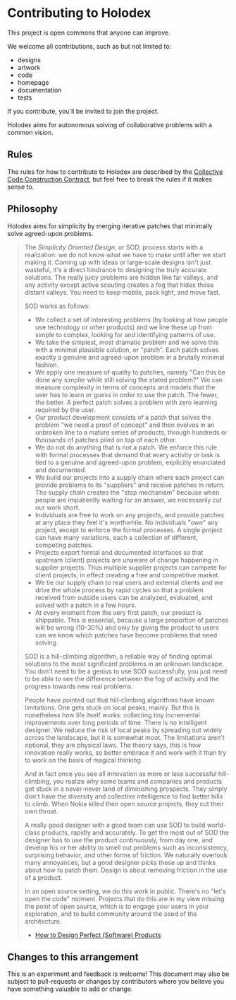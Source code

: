 # Contributing to Holodex

This project is open commons that anyone can improve.

We welcome all contributions, such as but not limited to:

- designs
- artwork
- code
- homepage
- documentation
- tests

If you contribute, you'll be invited to join the project.

Holodex aims for autonomous solving of collaborative problems with a common vision.

## Rules

The rules for how to contribute to Holodex are described by the [Collective Code Construction Contract](http://rfc.zeromq.org/spec:22), but feel free to break the rules if it makes sense to.

## Philosophy

Holodex aims for simplicity by merging iterative patches that minimally solve agreed-upon problems.

> The _Simplicity Oriented Design_, or SOD, process starts with a realization: we do not know what we have to make until after we start making it. Coming up with ideas or large-scale designs isn't just wasteful, it's a direct hindrance to designing the truly accurate solutions. The really juicy problems are hidden like far valleys, and any activity except active scouting creates a fog that hides those distant valleys. You need to keep mobile, pack light, and move fast.
>
> SOD works as follows:
>
> - We collect a set of interesting problems (by looking at how people use technology or other products) and we line these up from simple to complex, looking for and identifying patterns of use.
> - We take the simplest, most dramatic problem and we solve this with a minimal plausible solution, or "patch". Each patch solves exactly a genuine and agreed-upon problem in a brutally minimal fashion.
> - We apply one measure of quality to patches, namely "Can this be done any simpler while still solving the stated problem?" We can measure complexity in terms of concepts and models that the user has to learn or guess in order to use the patch. The fewer, the better. A perfect patch solves a problem with zero learning required by the user.
> - Our product development consists of a patch that solves the problem "we need a proof of concept" and then evolves in an unbroken line to a mature series of products, through hundreds or thousands of patches piled on top of each other.
> - We do not do anything that is not a patch. We enforce this rule with formal processes that demand that every activity or task is tied to a genuine and agreed-upon problem, explicitly enunciated and documented.
> - We build our projects into a supply chain where each project can provide problems to its "suppliers" and receive patches in return. The supply chain creates the "stop mechanism" because when people are impatiently waiting for an answer, we necessarily cut our work short.
> - Individuals are free to work on any projects, and provide patches at any place they feel it's worthwhile. No individuals "own" any project, except to enforce the formal processes. A single project can have many variations, each a collection of different, competing patches.
> - Projects export formal and documented interfaces so that upstream (client) projects are unaware of change happening in supplier projects. Thus multiple supplier projects can compete for client projects, in effect creating a free and competitive market.
> - We tie our supply chain to real users and external clients and we drive the whole process by rapid cycles so that a problem received from outside users can be analyzed, evaluated, and solved with a patch in a few hours.
> - At every moment from the very first patch, our product is shippable. This is essential, because a large proportion of patches will be wrong (10-30%) and only by giving the product to users can we know which patches have become problems that need solving.
> 
> SOD is a hill-climbing algorithm, a reliable way of finding optimal solutions to the most significant problems in an unknown landscape. You don't need to be a genius to use SOD successfully, you just need to be able to see the difference between the fog of activity and the progress towards new real problems.
>
> People have pointed out that hill-climbing algorithms have known limitations. One gets stuck on local peaks, mainly. But this is nonetheless how life itself works: collecting tiny incremental improvements over long periods of time. There is no intelligent designer. We reduce the risk of local peaks by spreading out widely across the landscape, but it is somewhat moot. The limitations aren't optional, they are physical laws. The theory says, this is how innovation really works, so better embrace it and work with it than try to work on the basis of magical thinking.
>
> And in fact once you see all innovation as more or less successful hill-climbing, you realize why some teams and companies and products get stuck in a never-never land of diminishing prospects. They simply don't have the diversity and collective intelligence to find better hills to climb. When Nokia killed their open source projects, they cut their own throat.
>
> A really good designer with a good team can use SOD to build world-class products, rapidly and accurately. To get the most out of SOD the designer has to use the product continuously, from day one, and develop his or her ability to smell out problems such as inconsistency, surprising behavior, and other forms of friction. We naturally overlook many annoyances, but a good designer picks these up and thinks about how to patch them. Design is about removing friction in the use of a product.
>
> In an open source setting, we do this work in public. There's no "let's open the code" moment. Projects that do this are in my view missing the point of open source, which is to engage your users in your exploration, and to build community around the seed of the architecture.
>
> - [How to Design Perfect (Software) Products](http://hintjens.com/blog:19)

## Changes to this arrangement

This is an experiment and feedback is welcome! This document may also be subject to pull-requests or changes by contributors where you believe you have something valuable to add or change.
